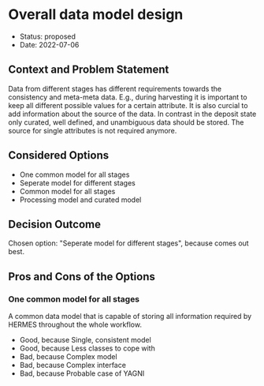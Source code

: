 <!--
SPDX-FileCopyrightText: 2022 German Aerospace Center (DLR), Forschungszentrum Jülich, Helmholtz-Zentrum Dresden-Rossendorf

SPDX-License-Identifier: CC-BY-SA-4.0
-->
# Overall data model design

* Status: proposed
* Date: 2022-07-06

## Context and Problem Statement

Data from different stages has different requirements towards the consistency and meta-meta data.
E.g., during harvesting it is important to keep all different possible values for a certain attribute.
It is also curcial to add information about the source of the data.
In contrast in the deposit state only curated, well defined, and unambiguous data should be stored.
The source for single attributes is not required anymore.

## Considered Options

* One common model for all stages
* Seperate model for different stages
* Common model for all stages
* Processing model and curated model

## Decision Outcome

Chosen option: "Seperate model for different stages", because comes out best.

## Pros and Cons of the Options

### One common model for all stages

A common data model that is capable of storing all information required by HERMES throughout the whole workflow.

* Good, because Single, consistent model
* Good, because Less classes to cope with
* Bad, because Complex model
* Bad, because Complex interface
* Bad, because Probable case of YAGNI
